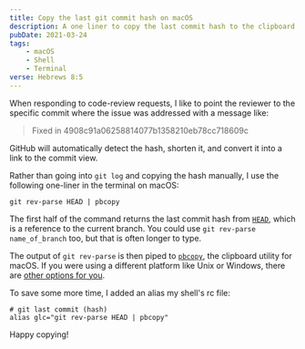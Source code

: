 ```yaml
---
title: Copy the last git commit hash on macOS
description: A one liner to copy the last commit hash to the clipboard on a Mac
pubDate: 2021-03-24
tags:
    - macOS
    - Shell
    - Terminal
verse: Hebrews 8:5
---
```


When responding to code-review requests, I like to point the reviewer to the specific commit where the issue was addressed with a message like:

> Fixed in 4908c91a06258814077b1358210eb78cc718609c

GitHub will automatically detect the hash, shorten it, and convert it into a link to the commit view.

Rather than going into `git log` and copying the hash manually, I use the following one-liner in the terminal on macOS:

```shell
git rev-parse HEAD | pbcopy
```

The first half of the command returns the last commit hash from [`HEAD`](https://git-scm.com/book/en/v2/Git-Internals-Git-References#ref_the_ref), which is a reference to the current branch. You could use `git rev-parse name_of_branch` too, but that is often longer to type.

The output of `git rev-parse` is then piped to [`pbcopy`](https://ss64.com/osx/pbcopy.html), the clipboard utility for macOS. If you were using a different platform like Unix or Windows, there are [other options for you](https://stackoverflow.com/questions/749544/pipe-to-from-the-clipboard-in-bash-script).

To save some more time, I added an alias my shell's rc file:

```shell
# git last commit (hash)
alias glc="git rev-parse HEAD | pbcopy"
```

Happy copying!
